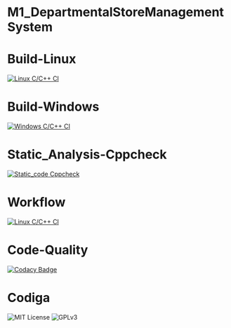 # M1_DepartmentalStoreManagementSystem

# Build-Linux
  [![Linux C/C++ CI](https://github.com/jahnavee45/M1_project_utility/actions/workflows/Linux_c-cpp.yml/badge.svg)](https://github.com/jahnavee45/M1_project_utility/actions/workflows/Linux_c-cpp.yml)
  
# Build-Windows
  [![Windows C/C++ CI](https://github.com/jahnavee45/M1_project_utility/actions/workflows/Windows_c-cpp.yml/badge.svg)](https://github.com/jahnavee45/M1_project_utility/actions/workflows/Windows_c-cpp.yml)
  
# Static_Analysis-Cppcheck
  [![Static_code Cppcheck](https://github.com/jahnavee45/M1_project_utility/actions/workflows/cppcheck.yml/badge.svg)](https://github.com/jahnavee45/M1_project_utility/actions/workflows/cppcheck.yml)
  
# Workflow
  [![Linux C/C++ CI](https://github.com/jahnavee45/M1_project_utility/actions/workflows/Linux_c-cpp.yml/badge.svg)](https://github.com/jahnavee45/M1_project_utility/actions/workflows/Linux_c-cpp.yml)

# Code-Quality
   [![Codacy Badge](https://app.codacy.com/project/badge/Grade/b13c732750a44fedaab997f108204605)](https://www.codacy.com/gh/jahnavee45/M1_project_utility/dashboard?utm_source=github.com&amp;utm_medium=referral&amp;utm_content=jahnavee45/M1_project_utility&amp;utm_campaign=Badge_Grade)

# Codiga
   ![MIT License](https://api.codiga.io/project/31540/score/svg)
   ![GPLv3](https://api.codiga.io/project/31540/status/svg)
